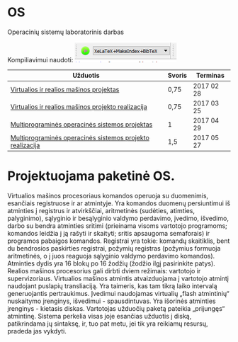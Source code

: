 # OS
Operacinių sistemų laboratorinis darbas

Kompiliavimui naudoti:
![Kaip pasileist](https://raw.githubusercontent.com/IgnasJ/OS/master/compile.png "Kompiliavimas")

Užduotis | Svoris | Terminas
--- | --- | ---
[Virtualios ir realios mašinos projektas](http://kurti.lt/OS/?page=reikalavimai_1) |	0,75 | 2017 02 28
[Virtualios ir realios mašinos projekto realizacija](http://kurti.lt/OS/?page=reikalavimai_2) | 0,75 | 2017 03 25
[Multiprograminės operacinės sistemos projektas](http://kurti.lt/OS/?page=reikalavimai_3) | 1 | 2017 04 29
[Multiprograminės operacinės sistemos projekto realizacija](http://kurti.lt/OS/?page=reikalavimai_4) | 1,5 | 2017 05 27

# Projektuojama paketinė OS.

Virtualios mašinos procesoriaus komandos operuoja su duomenimis, esančiais registruose ir ar atmintyje. Yra komandos duomenų persiuntimui iš atminties į registrus ir atvirkščiai, aritmetinės (sudėties, atimties, palyginimo), sąlyginio ir besąlyginio valdymo perdavimo, įvedimo, išvedimo, darbo su bendra atminties sritimi (prieinama visoms vartotojo programoms; komandos leidžia į ją rašyti ir skaityti; sritis apsaugoma semaforais) ir programos pabaigos komandos. Registrai yra tokie: komandų skaitiklis, bent du bendrosios paskirties registrai, požymių registras (požymius formuoja aritmetinės, o į juos reaguoja sąlyginio valdymo perdavimo komandos). Atminties dydis yra 16 blokų po 16 žodžių (žodžio ilgį pasirinkite patys).
Realios mašinos procesorius gali dirbti dviem režimais: vartotojo ir supervizoriaus. Virtualios mašinos atmintis atvaizduojama į vartotojo atmintį naudojant puslapių transliaciją. Yra taimeris, kas tam tikrą laiko intervalą generuojantis pertraukimus. Įvedimui naudojamas virtualių „flash atmintinių“ nuskaitymo įrenginys, išvedimui - spausdintuvas. Yra išorinės atminties įrenginys - kietasis diskas.
Vartotojas užduočių paketą pateikia „prijungęs“ atmintinę. Sistema perkelia visas joje esančias užduotis į diską, patikrindama jų sintaksę, ir, tuo pat metu, jei tik yra reikiamų resursų, pradeda jas vykdyti.